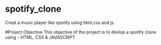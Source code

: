 # spotify_clone
Creat a music player like spotify using html,css and js.

#Project Objective
This objective of the project is to devlop a spotify clone using - HTML, CSS & JAVASCRIPT
